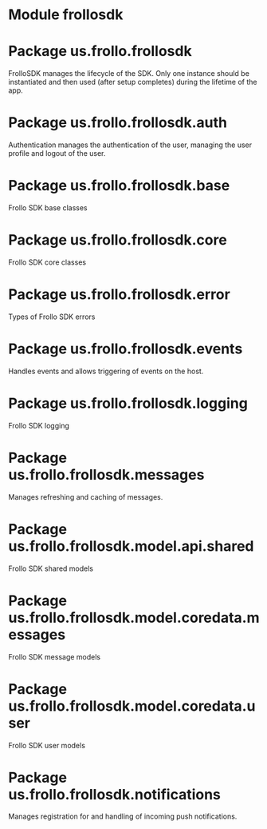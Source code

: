 # Module frollosdk

# Package us.frollo.frollosdk

FrolloSDK manages the lifecycle of the SDK. Only one instance should be instantiated and then used (after setup completes) during the lifetime of the app.

# Package us.frollo.frollosdk.auth

Authentication manages the authentication of the user, managing the user profile and logout of the user.

# Package us.frollo.frollosdk.base

Frollo SDK base classes

# Package us.frollo.frollosdk.core

Frollo SDK core classes

# Package us.frollo.frollosdk.error

Types of Frollo SDK errors

# Package us.frollo.frollosdk.events

Handles events and allows triggering of events on the host.

# Package us.frollo.frollosdk.logging

Frollo SDK logging

# Package us.frollo.frollosdk.messages

Manages refreshing and caching of messages.

# Package us.frollo.frollosdk.model.api.shared

Frollo SDK shared models

# Package us.frollo.frollosdk.model.coredata.messages

Frollo SDK message models

# Package us.frollo.frollosdk.model.coredata.user

Frollo SDK user models

# Package us.frollo.frollosdk.notifications

Manages registration for and handling of incoming push notifications.
